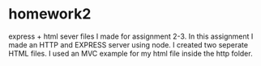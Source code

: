 # homework2
express + html sever files I made for assignment 2-3. In this assignment I made an HTTP and EXPRESS server using node. I created two seperate HTML files. I used an MVC example for my html file inside the http folder. 
